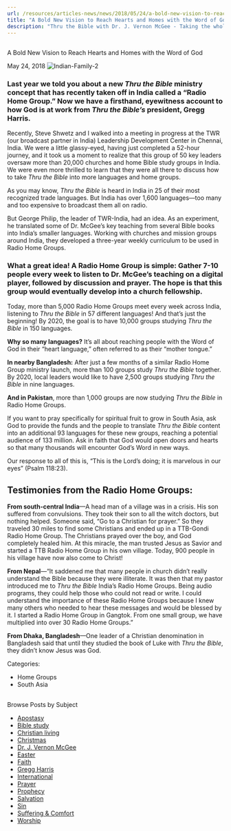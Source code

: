 ```yaml
---
url: /resources/articles-news/news/2018/05/24/a-bold-new-vision-to-reach-hearts-and-homes-with-the-word-of-god
title: "A Bold New Vision to Reach Hearts and Homes with the Word of God"
description: "Thru the Bible with Dr. J. Vernon McGee - Taking the whole Word to the whole world"
---
```







## 
 A Bold New Vision to Reach Hearts and Homes with the Word of God


May 24, 2018
![Indian-Family-2](https://ttb.org/images/default-source/Features-and-News/indian-family-2.jpg?sfvrsn=bff61d16_2 "Indian-Family-2")





### Last year we told you about a new *Thru the Bible* ministry concept that has recently taken off in India called a “Radio Home Group.” Now we have a firsthand, eyewitness account to how God is at work from *Thru the Bible’s* president, Gregg Harris.


Recently, Steve Shwetz and I walked into a meeting in progress at the TWR (our broadcast partner in India) Leadership Development Center in Chennai, India. We were a little glassy-eyed, having just completed a 52-hour journey, and it took us a moment to realize that this group of 50 key leaders oversaw more than 20,000 churches and home Bible study groups in India. We were even more thrilled to learn that they were all there to discuss how to take *Thru the Bible* into more languages and home groups. 


As you may know, *Thru the Bible* is heard in India in 25 of their most recognized trade languages. But India has over 1,600 languages—too many and too expensive to broadcast them all on radio. 


But George Philip, the leader of TWR-India, had an idea. As an experiment, he translated some of Dr. McGee’s key teaching from several Bible books into India’s smaller languages. Working with churches and mission groups around India, they developed a three-year weekly curriculum to be used in Radio Home Groups.


### What a great idea! A Radio Home Group is simple: Gather 7-10 people every week to listen to Dr. McGee’s teaching on a digital player, followed by discussion and prayer. The hope is that this group would eventually develop into a church fellowship.


Today, more than 5,000 Radio Home Groups meet every week across India, listening to *Thru the Bible* in 57 different languages! And that’s just the beginning! By 2020, the goal is to have 10,000 groups studying *Thru the Bible* in 150 languages. 


**Why so many languages?** It’s all about reaching people with the Word of God in their “heart language,” often referred to as their “mother tongue.” 


**In nearby Bangladesh:** After just a few months of a similar Radio Home Group ministry launch, more than 100 groups study *Thru the Bible* together. By 2020, local leaders would like to have 2,500 groups studying *Thru the Bible* in nine languages.


**And in Pakistan**, more than 1,000 groups are now studying *Thru the Bible* in Radio Home Groups. 


If you want to pray specifically for spiritual fruit to grow in South Asia, ask God to provide the funds and the people to translate *Thru the Bible* content into an additional 93 languages for these new groups, reaching a potential audience of 133 million. Ask in faith that God would open doors and hearts so that many thousands will encounter God’s Word in new ways. 


Our response to all of this is, “This is the Lord’s doing; it is marvelous in our eyes” (Psalm 118:23). 


## Testimonies from the Radio Home Groups:


**From south-central India**—A head man of a village was in a crisis. His son suffered from convulsions. They took their son to all the witch doctors, but nothing helped. Someone said, “Go to a Christian for prayer.” So they traveled 30 miles to find some Christians and ended up in a TTB-Gondi Radio Home Group. The Christians prayed over the boy, and God completely healed him. At this miracle, the man trusted Jesus as Savior and started a TTB Radio Home Group in his own village. Today, 900 people in his village have now also come to Christ! 


**From Nepal**—“It saddened me that many people in church didn’t really understand the Bible because they were illiterate. It was then that my pastor introduced me to *Thru the Bible* India’s Radio Home Groups. Being audio programs, they could help those who could not read or write. I could understand the importance of these Radio Home Groups because I knew many others who needed to hear these messages and would be blessed by it. I started a Radio Home Group in Gangtok. From one small group, we have multiplied into over 30 Radio Home Groups.” 


**From Dhaka, Bangladesh**—One leader of a Christian denomination in Bangladesh said that until they studied the book of Luke with *Thru the Bible*, they didn’t know Jesus was God.




Categories: 


* Home Groups
* South Asia









## 
 Browse Posts by Subject


* [Apostasy](/resources/articles-news/-in-tags/tags/Apostasy)
* [Bible study](/resources/articles-news/-in-tags/tags/Bible-study)
* [Christian living](/resources/articles-news/-in-tags/tags/Christian-living)
* [Christmas](/resources/articles-news/-in-tags/tags/Christmas)
* [Dr. J. Vernon McGee](/resources/articles-news/-in-tags/tags/Dr-J-Vernon-McGee)
* [Easter](/resources/articles-news/-in-tags/tags/easter)
* [Faith](/resources/articles-news/-in-tags/tags/Faith)
* [Gregg Harris](/resources/articles-news/-in-tags/tags/Gregg-Harris)
* [International](/resources/articles-news/-in-tags/tags/International)
* [Prayer](/resources/articles-news/-in-tags/tags/prayer)
* [Prophecy](/resources/articles-news/-in-tags/tags/Prophecy)
* [Salvation](/resources/articles-news/-in-tags/tags/Salvation)
* [Sin](/resources/articles-news/-in-tags/tags/sin)
* [Suffering & Comfort](/resources/articles-news/-in-tags/tags/Suffering-Comfort)
* [Worship](/resources/articles-news/-in-tags/tags/worship)






